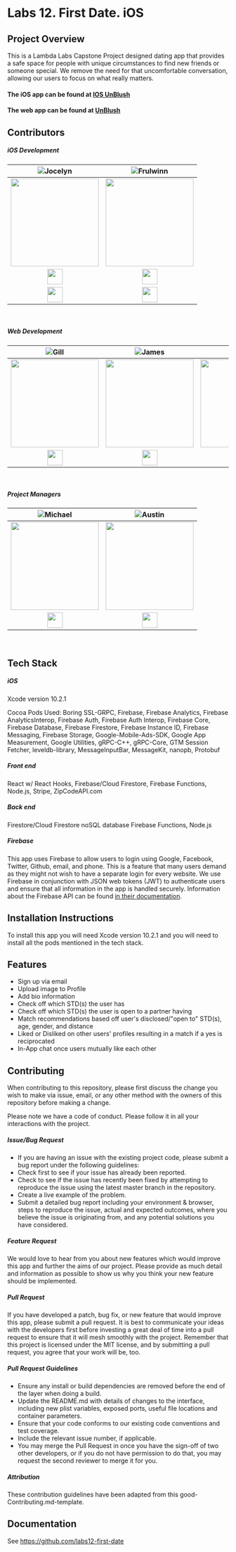 # Labs 12. First Date. iOS

## Project Overview
This is a Lambda Labs Capstone Project designed dating app that provides a safe space for people with unique circumstances to find new friends or someone special. We remove the need for that uncomfortable conversation, allowing our users to focus on what really matters.

#### The iOS app can be found at  [**IOS UnBlush**](https://github.com/labs12-first-date/labs12-first-date-iOS)
#### The web app can be found at [**UnBlush**](https://awk-dating.firebaseapp.com)

## Contributors
##### iOS Development
|  ![Jocelyn](https://img.shields.io/badge/Jocelyn-Stuart-blueviolet.svg)                                                      |                                                  ![Frulwinn](https://img.shields.io/badge/Frulwinn-Collick-ff69b4.svg)                                                       |                                                      
| :-----------------------------------------------------------------------------------------------------------------------------------------: | :-------------------------------------------------------------------------------------------------------------------------------------------: | 
| <img src="https://www.dalesjewelers.com/wp-content/uploads/2018/10/placeholder-silhouette-female.png" width = "200" /> | <img src="https://www.dalesjewelers.com/wp-content/uploads/2018/10/placeholder-silhouette-female.png" width = "200" /> | 
|  [<img src="https://github.com/favicon.ico" width="35"> ](https://github.com/jocate)                                |                                                  [<img src="https://github.com/favicon.ico" width="35"> ](https://github.com/Frulwinn)                           |
| [ <img src="https://static.licdn.com/sc/h/al2o9zrvru7aqj8e1x2rzsrca" width="35"> ](https://www.linkedin.com/in/jocelyn-s-02068b126/) | [ <img src="https://static.licdn.com/sc/h/al2o9zrvru7aqj8e1x2rzsrca" width="35"> ](https://www.linkedin.com/in/frulwinn/) | 

<br>

##### Web Development
|                                                      ![Gill](https://img.shields.io/badge/Gill-Abada-orange.svg)                                                      |                                                       ![James](https://img.shields.io/badge/James-Basile-brightgreen.svg)                                                       |                                                      ![Joel](https://img.shields.io/badge/Joel-Bartlett-red.svg)                                                       |                                                       ![Jonas](https://img.shields.io/badge/Jonas-Walden-yellow.svg)                                                       |                                                      ![Steve](https://img.shields.io/badge/Steve-Alverson-blue.svg)                                                      |
| :-----------------------------------------------------------------------------------------------------------------------------------------: | :-------------------------------------------------------------------------------------------------------------------------------------------: | :-----------------------------------------------------------------------------------------------------------------------------------------: | :-------------------------------------------------------------------------------------------------------------------------------------------: | :-----------------------------------------------------------------------------------------------------------------------------------------: |
| <img src="https://www.dalesjewelers.com/wp-content/uploads/2018/10/placeholder-silhouette-male.png" width = "200" /> | <img src="https://www.dalesjewelers.com/wp-content/uploads/2018/10/placeholder-silhouette-male.png" width = "200" /> | <img src="https://www.dalesjewelers.com/wp-content/uploads/2018/10/placeholder-silhouette-male.png" width = "200" /> | <img src="https://www.dalesjewelers.com/wp-content/uploads/2018/10/placeholder-silhouette-male.png" width = "200" /> | <img src="https://www.dalesjewelers.com/wp-content/uploads/2018/10/placeholder-silhouette-male.png" width = "200" /> |
|                                [<img src="https://github.com/favicon.ico" width="35"> ](https://github.com/gabada)                                |                            [<img src="https://github.com/favicon.ico" width="35"> ](https://github.com/jbasile6)                             |                          [<img src="https://github.com/favicon.ico" width="35"> ](https://github.com/murbar)                           |                          [<img src="https://github.com/favicon.ico" width="35"> ](https://github.com/UnknownMonk)                           |                           [<img src="https://github.com/favicon.ico" width="35"> ](https://github.com/VaderSteve76)  
<br>

##### Project Managers
|  ![Michael](https://img.shields.io/badge/Michael-Ney-lightgrey.svg)                                                      |                                                  ![Austin](https://img.shields.io/badge/Austin-Cole-yellowgreen.svg)                                                       |                                                      
| :-----------------------------------------------------------------------------------------------------------------------------------------: | :-------------------------------------------------------------------------------------------------------------------------------------------: | 
| <img src="https://www.dalesjewelers.com/wp-content/uploads/2018/10/placeholder-silhouette-male.png" width = "200" /> | <img src="https://www.dalesjewelers.com/wp-content/uploads/2018/10/placeholder-silhouette-male.png" width = "200" /> | 
|  [<img src="https://github.com/favicon.ico" width="35"> ](https://github.com/MichaelNey)                                |                                                  [<img src="https://github.com/favicon.ico" width="35"> ](https://github.com/AustinBCole)  
<br>

## Tech Stack
##### iOS
Xcode version 10.2.1

Cocoa Pods Used: Boring SSL-GRPC, Firebase, Firebase Analytics, Firebase AnalyticsInterop, Firebase Auth, Firebase Auth Interop, Firebase Core, Firebase Database, Firebase Firestore, Firebase Instance ID, Firebase Messaging, Firebase Storage, Google-Mobile-Ads-SDK, Google App Measurement, Google Utilities, gRPC-C++, gRPC-Core, GTM Session Fetcher, leveldb-library, MessageInputBar, MessageKit, nanopb, Protobuf

##### Front end
React w/ React Hooks, Firebase/Cloud Firestore, Firebase Functions, Node.js, Stripe, ZipCodeAPI.com

##### Back end
Firestore/Cloud Firestore noSQL database Firebase Functions, Node.js

##### Firebase
This app uses Firebase to allow users to login using Google, Facebook, Twitter, Github, email, and phone. This is a feature that many users demand as they might not wish to have a separate login for every website. We use Firebase in conjunction with JSON web tokens (JWT) to authenticate users and ensure that all information in the app is handled securely. Information about the Firebase API can be found [in their documentation](https://firebase.google.com/docs/reference/).

## Installation Instructions
To install this app you will need Xcode version 10.2.1 and you will need to install all the pods mentioned in the tech stack.

## Features
* Sign up via email
* Upload image to Profile
* Add bio information
* Check off which STD(s) the user has
* Check off which STD(s) the user is open to a partner having
* Match recommendations based off user's disclosed/"open to" STD(s), age, gender, and distance
* Liked or Disliked on other users' profiles resulting in a match if a yes is reciprocated
* In-App chat once users mutually like each other

## Contributing
When contributing to this repository, please first discuss the change you wish to make via issue, email, or any other method with the owners of this repository before making a change.

Please note we have a code of conduct. Please follow it in all your interactions with the project.

##### Issue/Bug Request
* If you are having an issue with the existing project code, please submit a bug report under the following guidelines:
* Check first to see if your issue has already been reported.
* Check to see if the issue has recently been fixed by attempting to reproduce the issue using the latest master branch in the repository.
* Create a live example of the problem.
* Submit a detailed bug report including your environment & browser, steps to reproduce the issue, actual and expected outcomes,  where you believe the issue is originating from, and any potential solutions you have considered.

##### Feature Request
We would love to hear from you about new features which would improve this app and further the aims of our project. Please provide as much detail and information as possible to show us why you think your new feature should be implemented.

##### Pull Request
If you have developed a patch, bug fix, or new feature that would improve this app, please submit a pull request. It is best to communicate your ideas with the developers first before investing a great deal of time into a pull request to ensure that it will mesh smoothly with the project.
Remember that this project is licensed under the MIT license, and by submitting a pull request, you agree that your work will be, too.

##### Pull Request Guidelines
* Ensure any install or build dependencies are removed before the end of the layer when doing a build.
* Update the README.md with details of changes to the interface, including new plist variables, exposed ports, useful file locations and container parameters.
* Ensure that your code conforms to our existing code conventions and test coverage.
* Include the relevant issue number, if applicable.
* You may merge the Pull Request in once you have the sign-off of two other developers, or if you do not have permission to do that, you may request the second reviewer to merge it for you.

##### Attribution
These contribution guidelines have been adapted from this good-Contributing.md-template.

## Documentation
See https://github.com/labs12-first-date
